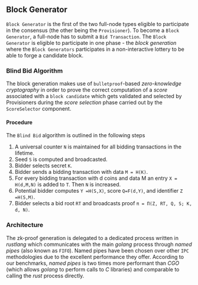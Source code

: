 ## Block Generator

`Block Generator` is the first of the two full-node types eligible to participate in the consensus (the other being the `Provisioner`). To become a `Block Generator`, a full-node has to submit a `Bid Transaction`. The `Block Generator` is eligible to participate in one phase - the _block generation_ where the `Block Generators` participates in a non-interactive lottery to be able to forge a candidate block.

### Blind Bid Algorithm

The block generation makes use of `bulletproof`-based _zero-knowledge cryptography_ in order to prove the correct computation of a _score_ associated with a `block candidate` which gets validated and selected by Provisioners during the _score selection_ phase carried out by the `ScoreSelector` component.

#### Procedure

The `Blind Bid` algorithm is outlined in the following steps

1. A universal counter `N` is maintained for all bidding transactions in the lifetime.
2. Seed `S` is computed and broadcasted.
3. Bidder selects secret `K`.
4. Bidder sends a bidding transaction with data `M = H(K)`.
5. For every bidding transaction with d coins and data M an entry `X = H(d,M,N)` is added to `T`. Then `N` is increased.
6. Potential bidder computes `Y =H(S,X)`, score `Q=F(d,Y)`, and identifier `Z =H(S,M)`.
7. Bidder selects a bid root `RT` and broadcasts proof `π = Π(Z, RT, Q, S; K, d, N)`.

### Architecture

The zk-proof generation is delegated to a dedicated process written in _rustlang_ which communicates with the main _golang_ process through _named pipes_ (also known as `FIFO`). Named pipes have been chosen over other `IPC` methodologies due to the excellent performance they offer. According to our benchmarks, _named pipes_ is two times more performant than _CGO_ (which allows _golang_ to perform calls to _C_ libraries) and comparable to calling the _rust_ process directly.
